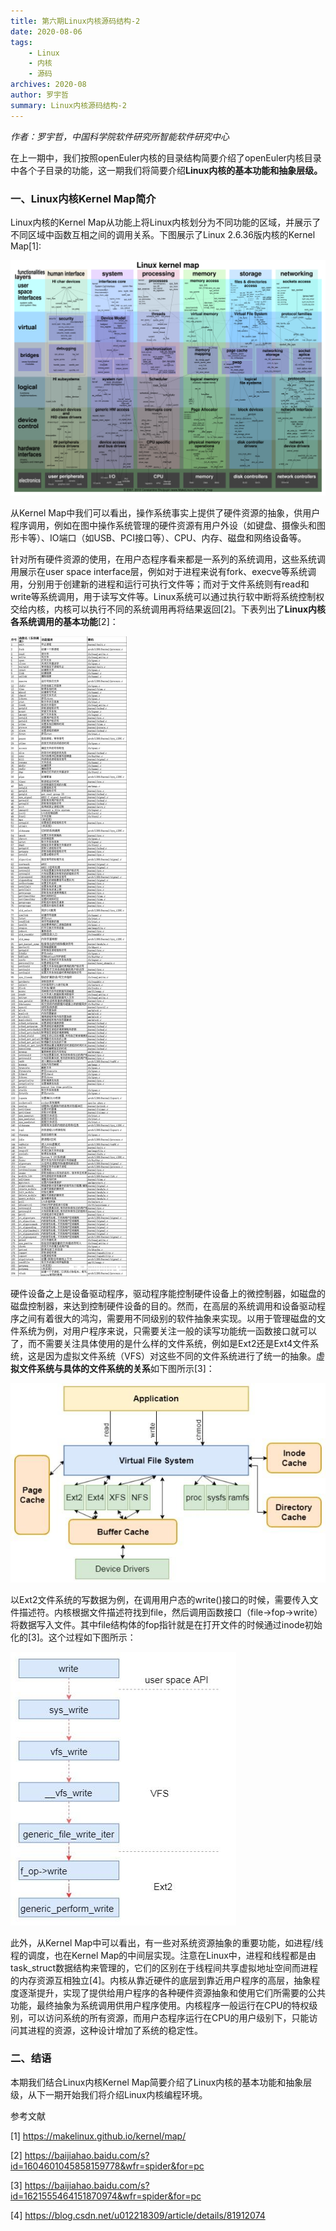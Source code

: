 ```yaml
---
title: 第六期Linux内核源码结构-2
date: 2020-08-06
tags:
    - Linux
    - 内核
    - 源码
archives: 2020-08
author: 罗宇哲
summary: Linux内核源码结构-2
---
```


 _作者：罗宇哲，中国科学院软件研究所智能软件研究中心_ 

在上一期中，我们按照openEuler内核的目录结构简要介绍了openEuler内核目录中各个子目录的功能，这一期我们将简要介绍**Linux内核的基本功能和抽象层级。**

### 一、Linux内核Kernel Map简介

Linux内核的Kernel Map从功能上将Linux内核划分为不同功能的区域，并展示了不同区域中函数互相之间的调用关系。下图展示了Linux 2.6.36版内核的Kernel Map[1]:

<img src="./Kernel-6-1.png">

从Kernel Map中我们可以看出，操作系统事实上提供了硬件资源的抽象，供用户程序调用，例如在图中操作系统管理的硬件资源有用户外设（如键盘、摄像头和图形卡等）、IO端口（如USB、PCI接口等）、CPU、内存、磁盘和网络设备等。

针对所有硬件资源的使用，在用户态程序看来都是一系列的系统调用，这些系统调用展示在user space interface层，例如对于进程来说有fork、execve等系统调用，分别用于创建新的进程和运行可执行文件等；而对于文件系统则有read和write等系统调用，用于读写文件等。Linux系统可以通过执行软中断将系统控制权交给内核，内核可以执行不同的系统调用再将结果返回[2]。下表列出了**Linux内核各系统调用的基本功能**[2]：

<img src="./Kernel-6-2.jpg">

硬件设备之上是设备驱动程序，驱动程序能控制硬件设备上的微控制器，如磁盘的磁盘控制器，来达到控制硬件设备的目的。然而，在高层的系统调用和设备驱动程序之间有着很大的鸿沟，需要用不同级别的软件抽象来实现。以用于管理磁盘的文件系统为例，对用户程序来说，只需要关注一般的读写功能统一函数接口就可以了，而不需要关注具体使用的是什么样的文件系统，例如是Ext2还是Ext4文件系统，这是因为虚拟文件系统（VFS）对这些不同的文件系统进行了统一的抽象。虚**拟文件系统与具体的文件系统的关系**如下图所示[3]：

<img src="./Kernel-6-3.jpg">

以Ext2文件系统的写数据为例，在调用用户态的write()接口的时候，需要传入文件描述符。内核根据文件描述符找到file，然后调用函数接口（file-\>fop-\>write）将数据写入文件。其中file结构体的fop指针就是在打开文件的时候通过inode初始化的[3]。这个过程如下图所示：

<img src="./Kernel-6-4.jpg">

此外，从Kernel Map中可以看出，有一些对系统资源抽象的重要功能，如进程/线程的调度，也在Kernel Map的中间层实现。注意在Linux中，进程和线程都是由task_struct数据结构来管理的，它们的区别在于线程间共享虚拟地址空间而进程的内存资源互相独立[4]。内核从靠近硬件的底层到靠近用户程序的高层，抽象程度逐渐提升，实现了提供给用户程序的各种硬件资源抽象和使用它们所需要的公共功能，最终抽象为系统调用供用户程序使用。内核程序一般运行在CPU的特权级别，可以访问系统的所有资源，而用户态程序运行在CPU的用户级别下，只能访问其进程的资源，这种设计增加了系统的稳定性。

### 二、结语

本期我们结合Linux内核Kernel Map简要介绍了Linux内核的基本功能和抽象层级，从下一期开始我们将介绍Linux内核编程环境。

参考文献

[1] https://makelinux.github.io/kernel/map/

[2] https://baijiahao.baidu.com/s?id=1604601045858159778&wfr=spider&for=pc

[3] https://baijiahao.baidu.com/s?id=1621555464151870974&wfr=spider&for=pc

[4] https://blog.csdn.net/u012218309/article/details/81912074
